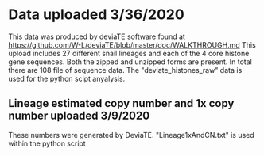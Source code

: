 # Data uploaded 3/36/2020
This data was produced by deviaTE software found at https://github.com/W-L/deviaTE/blob/master/doc/WALKTHROUGH.md
This upload includes 27 different snail lineages and each of the 4 core histone gene sequences.
Both the zipped and unzipped forms are present.
In total there are 108 file of sequence data.
The "deviate_histones_raw" data is used for the python scipt anyalysis. 

## Lineage estimated copy number and 1x copy number uploaded 3/9/2020
These numbers were generated by DeviaTE.
"Lineage1xAndCN.txt" is used within the python script
